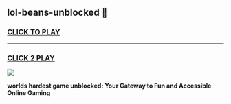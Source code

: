 
## lol-beans-unblocked 👋
<h3>
<a href="https://premium.freeplayer.one?title=lol-beans-unblocked&ref=14F">CLICK TO PLAY</a></h3>
<hr>

<h3>
<a href="https://premium.freeplayer.one?title=lol-beans-unblocked&ref=14F">CLICK 2 PLAY</a>
  
</h3>

<a href="https://premium.freeplayer.one?title=lol-beans-unblocked&ref=12F/"><img src="https://clearcache.store/games.png"></a>


**worlds hardest game unblocked: Your Gateway to Fun and Accessible Online Gaming**
